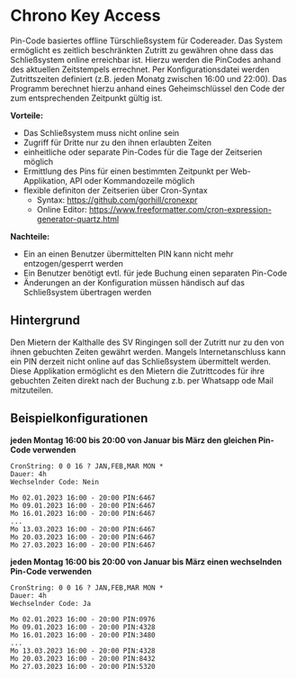 # Chrono Key Access

Pin-Code basiertes offline Türschließsystem für Codereader.
Das System ermöglicht es zeitlich beschränkten Zutritt zu gewähren ohne dass das Schließsystem online erreichbar ist.
Hierzu werden die PinCodes anhand des aktuellen Zeitstempels errechnet.
Per Konfigurationsdatei werden Zutrittszeiten definiert (z.B. jeden Monatg zwischen 16:00 und 22:00).
Das Programm berechnet hierzu anhand eines Geheimschlüssel den Code der zum entsprechenden Zeitpunkt gültig ist.

**Vorteile:**
- Das Schließsystem muss nicht online sein
- Zugriff für Dritte nur zu den ihnen erlaubten Zeiten
- einheitliche oder separate Pin-Codes für die Tage der Zeitserien möglich
- Ermittlung des Pins für einen bestimmten Zeitpunkt per Web-Applikation, API oder Kommandozeile möglich 
- flexible definiton der Zeitserien über Cron-Syntax
  - Syntax: <https://github.com/gorhill/cronexpr>
  - Online Editor: <https://www.freeformatter.com/cron-expression-generator-quartz.html>

**Nachteile:**
- Ein an einen Benutzer übermittelten PIN kann nicht mehr entzogen/gesperrt werden
- Ein Benutzer benötigt evtl. für jede Buchung einen separaten Pin-Code
- Änderungen an der Konfiguration müssen händisch auf das Schließsystem übertragen werden


## Hintergrund
Den Mietern der Kalthalle des SV Ringingen soll der Zutritt nur zu den von ihnen gebuchten Zeiten gewährt werden.
Mangels Internetanschluss kann ein PIN derzeit nicht online auf das Schließsystem übermittelt werden.
Diese Applikation ermöglicht es den Mietern die Zutrittcodes für ihre gebuchten Zeiten direkt nach der Buchung z.b. per Whatsapp ode Mail mitzuteilen.


## Beispielkonfigurationen

**jeden Montag 16:00 bis 20:00 von Januar bis März den gleichen Pin-Code verwenden**
```
CronString: 0 0 16 ? JAN,FEB,MAR MON *
Dauer: 4h
Wechselnder Code: Nein

Mo 02.01.2023 16:00 - 20:00 PIN:6467
Mo 09.01.2023 16:00 - 20:00 PIN:6467
Mo 16.01.2023 16:00 - 20:00 PIN:6467
...
Mo 13.03.2023 16:00 - 20:00 PIN:6467
Mo 20.03.2023 16:00 - 20:00 PIN:6467
Mo 27.03.2023 16:00 - 20:00 PIN:6467
```

**jeden Montag 16:00 bis 20:00 von Januar bis März einen wechselnden Pin-Code verwenden**
```
CronString: 0 0 16 ? JAN,FEB,MAR MON *
Dauer: 4h
Wechselnder Code: Ja

Mo 02.01.2023 16:00 - 20:00 PIN:0976
Mo 09.01.2023 16:00 - 20:00 PIN:4328
Mo 16.01.2023 16:00 - 20:00 PIN:3480
...
Mo 13.03.2023 16:00 - 20:00 PIN:4328
Mo 20.03.2023 16:00 - 20:00 PIN:8432
Mo 27.03.2023 16:00 - 20:00 PIN:5320
```

